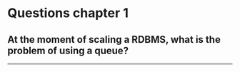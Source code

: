 # Questions chapter 1
## At the moment of scaling a RDBMS, what is the problem of using a queue?

---

<!--stackedit_data:
eyJoaXN0b3J5IjpbNTIwNjMwOTI0LDEwODUxMjg4MDFdfQ==
-->
